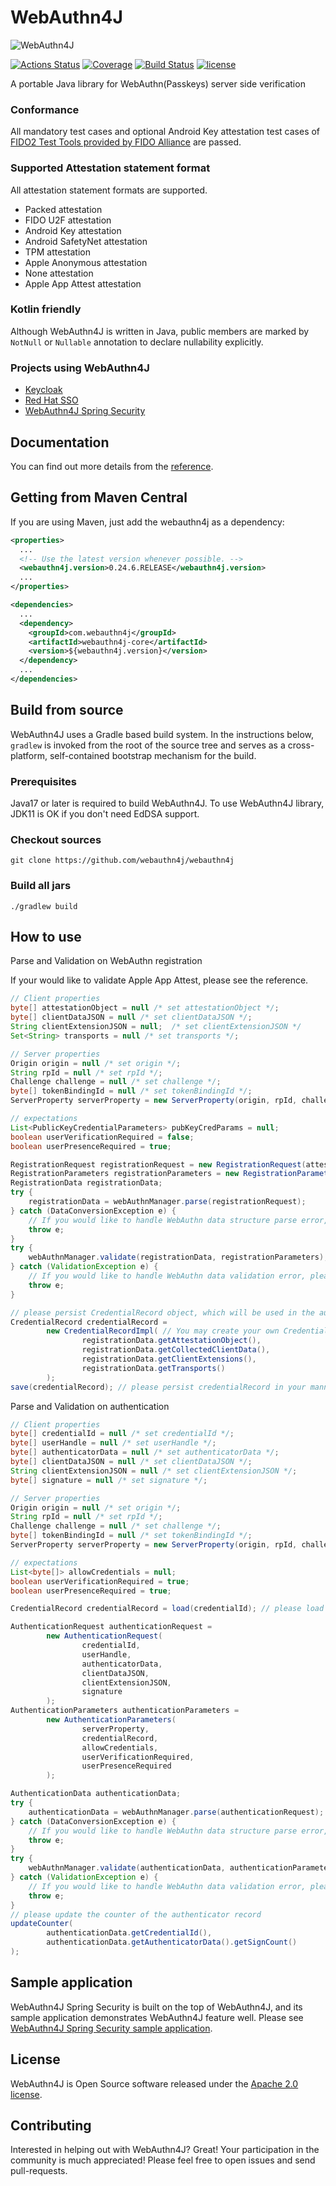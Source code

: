 # WebAuthn4J

![WebAuthn4J](./docs/image/logo.png)

[![Actions Status](https://github.com/webauthn4j/webauthn4j/workflows/CI/badge.svg)](https://github.com/webauthn4j/webauthn4j/actions)
[![Coverage](https://sonarcloud.io/api/project_badges/measure?project=webauthn4j&metric=coverage)](https://sonarcloud.io/dashboard?id=webauthn4j)
[![Build Status](https://img.shields.io/maven-central/v/com.webauthn4j/webauthn4j-core.svg)](https://search.maven.org/#search%7Cga%7C1%7Cwebauthn4j)
[![license](https://img.shields.io/github/license/webauthn4j/webauthn4j.svg)](https://github.com/webauthn4j/webauthn4j/blob/master/LICENSE.txt)

A portable Java library for WebAuthn(Passkeys) server side verification

### Conformance

All mandatory test cases and optional Android Key attestation test cases of [FIDO2 Test Tools provided by FIDO Alliance](https://fidoalliance.org/certification/functional-certification/conformance/)
are passed.

### Supported Attestation statement format

All attestation statement formats are supported.

* Packed attestation
* FIDO U2F attestation
* Android Key attestation
* Android SafetyNet attestation
* TPM attestation
* Apple Anonymous attestation
* None attestation
* Apple App Attest attestation

### Kotlin friendly

Although WebAuthn4J is written in Java, public members are marked by `NotNull` or `Nullable` annotation
to declare nullability explicitly.

### Projects using WebAuthn4J

* [Keycloak](https://www.keycloak.org/)
* [Red Hat SSO](https://access.redhat.com/documentation/en-us/red_hat_single_sign-on/7.4/)
* [WebAuthn4J Spring Security](https://github.com/webauthn4j/webauthn4j-spring-security)

## Documentation

You can find out more details from the [reference](https://webauthn4j.github.io/webauthn4j/en/).

## Getting from Maven Central

If you are using Maven, just add the webauthn4j as a dependency:

```xml
<properties>
  ...
  <!-- Use the latest version whenever possible. -->
  <webauthn4j.version>0.24.6.RELEASE</webauthn4j.version>
  ...
</properties>

<dependencies>
  ...
  <dependency>
    <groupId>com.webauthn4j</groupId>
    <artifactId>webauthn4j-core</artifactId>
    <version>${webauthn4j.version}</version>
  </dependency>
  ...
</dependencies>
```


## Build from source

WebAuthn4J uses a Gradle based build system.
In the instructions below, `gradlew` is invoked from the root of the source tree and serves as a cross-platform,
self-contained bootstrap mechanism for the build.

### Prerequisites

Java17 or later is required to build WebAuthn4J.
To use WebAuthn4J library, JDK11 is OK if you don't need EdDSA support.

### Checkout sources

```
git clone https://github.com/webauthn4j/webauthn4j
```

### Build all jars

```
./gradlew build
```

## How to use

Parse and Validation on WebAuthn registration

If your would like to validate Apple App Attest, please see the reference.

```java 
// Client properties
byte[] attestationObject = null /* set attestationObject */;
byte[] clientDataJSON = null /* set clientDataJSON */;
String clientExtensionJSON = null;  /* set clientExtensionJSON */
Set<String> transports = null /* set transports */;

// Server properties
Origin origin = null /* set origin */;
String rpId = null /* set rpId */;
Challenge challenge = null /* set challenge */;
byte[] tokenBindingId = null /* set tokenBindingId */;
ServerProperty serverProperty = new ServerProperty(origin, rpId, challenge, tokenBindingId);

// expectations
List<PublicKeyCredentialParameters> pubKeyCredParams = null;
boolean userVerificationRequired = false;
boolean userPresenceRequired = true;

RegistrationRequest registrationRequest = new RegistrationRequest(attestationObject, clientDataJSON, clientExtensionJSON, transports);
RegistrationParameters registrationParameters = new RegistrationParameters(serverProperty, pubKeyCredParams, userVerificationRequired, userPresenceRequired);
RegistrationData registrationData;
try {
    registrationData = webAuthnManager.parse(registrationRequest);
} catch (DataConversionException e) {
    // If you would like to handle WebAuthn data structure parse error, please catch DataConversionException
    throw e;
}
try {
    webAuthnManager.validate(registrationData, registrationParameters);
} catch (ValidationException e) {
    // If you would like to handle WebAuthn data validation error, please catch ValidationException
    throw e;
}

// please persist CredentialRecord object, which will be used in the authentication process.
CredentialRecord credentialRecord =
        new CredentialRecordImpl( // You may create your own CredentialRecord implementation to save friendly authenticator name
                registrationData.getAttestationObject(),
                registrationData.getCollectedClientData(),
                registrationData.getClientExtensions(),
                registrationData.getTransports()
        );
save(credentialRecord); // please persist credentialRecord in your manner
```

Parse and Validation on authentication
```java 
// Client properties
byte[] credentialId = null /* set credentialId */;
byte[] userHandle = null /* set userHandle */;
byte[] authenticatorData = null /* set authenticatorData */;
byte[] clientDataJSON = null /* set clientDataJSON */;
String clientExtensionJSON = null /* set clientExtensionJSON */;
byte[] signature = null /* set signature */;

// Server properties
Origin origin = null /* set origin */;
String rpId = null /* set rpId */;
Challenge challenge = null /* set challenge */;
byte[] tokenBindingId = null /* set tokenBindingId */;
ServerProperty serverProperty = new ServerProperty(origin, rpId, challenge, tokenBindingId);

// expectations
List<byte[]> allowCredentials = null;
boolean userVerificationRequired = true;
boolean userPresenceRequired = true;

CredentialRecord credentialRecord = load(credentialId); // please load authenticator object persisted in the registration process in your manner

AuthenticationRequest authenticationRequest =
        new AuthenticationRequest(
                credentialId,
                userHandle,
                authenticatorData,
                clientDataJSON,
                clientExtensionJSON,
                signature
        );
AuthenticationParameters authenticationParameters =
        new AuthenticationParameters(
                serverProperty,
                credentialRecord,
                allowCredentials,
                userVerificationRequired,
                userPresenceRequired
        );

AuthenticationData authenticationData;
try {
    authenticationData = webAuthnManager.parse(authenticationRequest);
} catch (DataConversionException e) {
    // If you would like to handle WebAuthn data structure parse error, please catch DataConversionException
    throw e;
}
try {
    webAuthnManager.validate(authenticationData, authenticationParameters);
} catch (ValidationException e) {
    // If you would like to handle WebAuthn data validation error, please catch ValidationException
    throw e;
}
// please update the counter of the authenticator record
updateCounter(
        authenticationData.getCredentialId(),
        authenticationData.getAuthenticatorData().getSignCount()
);
```

## Sample application

WebAuthn4J Spring Security is built on the top of WebAuthn4J, and its sample application demonstrates WebAuthn4J feature well.
Please see [WebAuthn4J Spring Security sample application](https://github.com/webauthn4j/webauthn4j-spring-security).

## License

WebAuthn4J is Open Source software released under the
[Apache 2.0 license](http://www.apache.org/licenses/LICENSE-2.0.html).

## Contributing

Interested in helping out with WebAuthn4J? Great! Your participation in the community is much appreciated!
Please feel free to open issues and send pull-requests.

